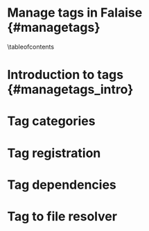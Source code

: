 Manage tags in Falaise   {#managetags}
======================

\tableofcontents


Introduction to tags {#managetags_intro}
====================



Tag categories
==============


Tag registration
================


Tag dependencies
================


Tag to file resolver
====================
